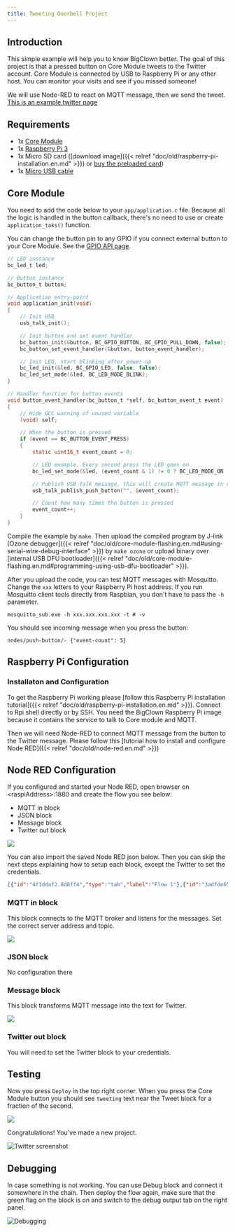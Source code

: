 ```yaml
---
title: Tweeting Doorbell Project
---
```


## Introduction

This simple example will help you to know BigClown better.
The goal of this project is that a pressed button on Core Module tweets to the Twitter account.
Core Module is connected by USB to Raspberry Pi or any other host.
You can monitor your visits and see if you missed someone!

We will use Node-RED to react on MQTT message, then we send the tweet.
[This is an example twitter page](https://twitter.com/bcDoorbell)

## Requirements

* 1x [Core Module](https://shop.bigclown.com/products/core-module)
* 1x [Raspberry Pi 3](https://shop.bigclown.com/products/raspberry-pi-3-set)
* 1x Micro SD card ([download image]({{< relref "doc/old/raspberry-pi-installation.en.md" >}}) or [buy the preloaded card](https://shop.bigclown.com/products/apacer-industrial-microsdhc-card-4gb))
* 1x [Micro USB cable](https://shop.bigclown.com/products/usb2-0-cable-am-b-micro-0-6m)

## Core Module

You need to add the code below to your `app/application.c` file.
Because all the logic is handled in the button callback, there's no need to use or create `application_taks()` function.

You can change the button pin to any GPIO if you connect external button to your Core Module.
See the [GPIO API page](http://sdk.bigclown.com/group__bc__gpio.html).

```c
// LED instance
bc_led_t led;

// Button instance
bc_button_t button;

// Application entry-point
void application_init(void)
{
    // Init USB
    usb_talk_init();

    // Init button and set event handler
    bc_button_init(&button, BC_GPIO_BUTTON, BC_GPIO_PULL_DOWN, false);
    bc_button_set_event_handler(&button, button_event_handler);

    // Init LED, start blinking after power-up
    bc_led_init(&led, BC_GPIO_LED, false, false);
    bc_led_set_mode(&led, BC_LED_MODE_BLINK);
}

// Handler function for button events
void button_event_handler(bc_button_t *self, bc_button_event_t event)
{
    // Hide GCC warning of unused variable
    (void) self;

    // When the button is pressed
    if (event == BC_BUTTON_EVENT_PRESS)
    {
        static uint16_t event_count = 0;

        // LED example. Every second press the LED goes on
        bc_led_set_mode(&led, (event_count & 1) != 0 ? BC_LED_MODE_ON : BC_LED_MODE_OFF);

        // Publish USB talk message, this will create MQTT message in computer
        usb_talk_publish_push_button("", &event_count);

        // Count how many times the button is pressed
        event_count++;
    }
}

```

Compile the example by `make`.
Then upload the compiled program by J-link [Ozone debugger]({{< relref "doc/old/core-module-flashing.en.md#using-serial-wire-debug-interface" >}}) by `make ozone` or upload binary over [internal USB DFU bootloader]({{< relref "doc/old/core-module-flashing.en.md#programming-using-usb-dfu-bootloader" >}}).

After you upload the code, you can test MQTT messages with Mosquitto.
Change the `xxx` letters to your Raspberry Pi host address.
If you run Mosquitto client tools directly from Raspbian, you don't have to pass the `-h` parameter.

`mosquitto_sub.exe -h xxx.xxx.xxx.xxx -t # -v`

You should see incoming message when you press the button:

`nodes/push-button/- {"event-count": 5}`

## Raspberry Pi Configuration

### Installaton and Configuration

To get the Raspberry Pi working please [follow this Raspberry Pi installation tutorial]({{< relref "doc/old/raspberry-pi-installation.en.md" >}}).
Connect to Rpi shell directly or by SSH.
You need the BigClown Raspberry Pi image because it contains the service to talk to Core module and MQTT.

Then we will need Node-RED to connect MQTT message from the button to the Twitter message.
Please follow this [tutorial how to install and configure Node RED]({{< relref "doc/old/node-red.en.md" >}})

## Node RED Configuration

If you configured and started your Node RED, open browser on &lt;raspiAddress&gt;:1880 and create the flow you see below:

* MQTT in block
* JSON block
* Message block
* Twitter out block

![](flow.png)

You can also import the saved Node RED json below.
Then you can skip the next steps explaining how to setup each block, except the Twitter to set the credentials.

```json
[{"id":"4f1ddaf2.8d8ff4","type":"tab","label":"Flow 1"},{"id":"3adfde65.667022","type":"mqtt-broker","z":"","broker":"localhost","port":"1883","clientid":"","usetls":false,"compatmode":true,"keepalive":"60","cleansession":true,"willTopic":"","willQos":"0","willPayload":"","birthTopic":"","birthQos":"0","birthPayload":""},{"id":"856fe615.8f1008","type":"twitter-credentials","z":"","screen_name":"@bcDoorbell"},{"id":"b9060d89.926bd","type":"mqtt in","z":"4f1ddaf2.8d8ff4","name":"","topic":"nodes/push-button/-","qos":"0","broker":"3adfde65.667022","x":275,"y":133,"wires":[["aab295ba.d087e8"]]},{"id":"1eb962d4.06a4ad","type":"twitter out","z":"4f1ddaf2.8d8ff4","twitter":"856fe615.8f1008","name":"Tweet","x":739,"y":133,"wires":[]},{"id":"62d4fc7.ea3b104","type":"template","z":"4f1ddaf2.8d8ff4","name":"Message","field":"payload","fieldType":"msg","format":"handlebars","syntax":"mustache","template":"Somebody is at the door! ({{payload.event-count}})","x":597,"y":133,"wires":[["1eb962d4.06a4ad"]]},{"id":"aab295ba.d087e8","type":"json","z":"4f1ddaf2.8d8ff4","name":"","x":451,"y":133,"wires":[["62d4fc7.ea3b104"]]}]
```

### MQTT in block

This block connects to the MQTT broker and listens for the messages.
Set the correct server address and topic.

![](mqtt.png)

### JSON block

No configuration there

### Message block

This block transforms MQTT message into the text for Twitter.

![](message.png)

### Twitter out block

You will need to set the Twitter block to your credentials.

## Testing

Now you press `Deploy` in the top right corner.
When you press the Core Module button you should see `tweeting` text near the Tweet block for a fraction of the second.

![](tweeting.png)

Congratulations! You've made a new project.

![Twitter screenshot](twitter_screenshot.png)

## Debugging

In case something is not working.
You can use Debug block and connect it somewhere in the chain.
Then deploy the flow again, make sure that the green flag on the block is on and switch to the debug output tab on the right panel.

![Debugging](debug.png)
